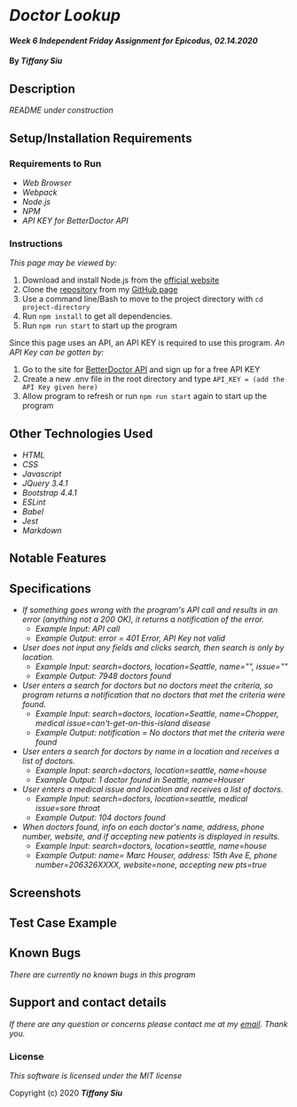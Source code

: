 # _Doctor Lookup_

#### _Week 6 Independent Friday Assignment for Epicodus, 02.14.2020_

#### By _**Tiffany Siu**_

## Description

_README under construction_
<!-- _Detailed desc w/ purpose/usage, what does, motivation to create, why exists, other info for users/developers to have_ -->

## Setup/Installation Requirements

### Requirements to Run
* _Web Browser_
* _Webpack_
* _Node.js_
* _NPM_
* _API KEY for BetterDoctor API_

### Instructions

*This page may be viewed by:*

1. Download and install Node.js from the [official website](https://nodejs.org/en/download/)
2. Clone the [repository](https://github.com/TSiu88/beep-boop.git) from my [GitHub page](https://github.com/TSiu88)
3. Use a command line/Bash to move to the project directory with `cd project-directory`
4. Run `npm install` to get all dependencies. 
5. Run `npm run start` to start up the program

Since this page uses an API, an API KEY is required to use this program.  *An API Key can be gotten by:*
1. Go to the site for [BetterDoctor API](https://developer.betterdoctor.com/) and sign up for a free API KEY
2. Create a new .env file in the root directory and type `API_KEY = (add the API Key given here)`
3. Allow program to refresh or run `npm run start` again to start up the program

## Other Technologies Used

* _HTML_
* _CSS_
* _Javascript_
* _JQuery 3.4.1_
* _Bootstrap 4.4.1_
* _ESLint_
* _Babel_
* _Jest_
* _Markdown_

## Notable Features
<!-- _features that make project stand out_ -->

## Specifications

* _If something goes wrong with the program's API call and results in an error (anything not a 200 OK), it returns a notification of the error._
  * _Example Input: API call_
  * _Example Output: error = 401 Error, API Key not valid_
* _User does not input any fields and clicks search, then search is only by location._
  * _Example Input: search=doctors, location=Seattle, name="", issue=""_
  * _Example Output: 7948 doctors found_
* _User enters a search for doctors but no doctors meet the criteria, so program returns a notification that no doctors that met the criteria were found._
  * _Example Input: search=doctors, location=Seattle, name=Chopper, medical issue=can't-get-on-this-island disease_
  * _Example Output: notification = No doctors that met the criteria were found_
* _User enters a search for doctors by name in a location and receives a list of doctors._
  * _Example Input: search=doctors, location=seattle, name=house_
  * _Example Output: 1 doctor found in Seattle, name=Houser_
* _User enters a medical issue and location and receives a list of doctors._
  * _Example Input: search=doctors, location=seattle, medical issue=sore throat_
  * _Example Output: 104 doctors found_
* _When doctors found, info on each doctor's name, address, phone number, website, and if accepting new patients is displayed in results._
  * _Example Input: search=doctors, location=seattle, name=house_
  * _Example Output: name= Marc Houser, address: 15th Ave E, phone number=206326XXXX, website=none, accepting new pts=true_

## Screenshots

<!-- _Here is a snippet of what the input looks like:_

![Snippet of input fields](img/snippet1.png)

_Here is a preview of what the output looks like:_

![Snippet of output box](img/snippet2.png) -->

<!-- _{Show pictures using ![alt text](image.jpg), show what library does as concisely as possible but don't need to explain how project solves problem from `code`_ -->

## Test Case Example
<!-- _Tests are done through Jest and are run from the command line prompt with `npm test`._
_Some example tests:_
![Snippet of an example test](img/test1.png)

![Snippet of an example result](img/test2.png) -->
<!-- _describe and show how to run tests with `code` examples}_ -->

## Known Bugs

_There are currently no known bugs in this program_

## Support and contact details

_If there are any question or concerns please contact me at my [email](mailto:tsiu88@gmail.com). Thank you._

### License

*This software is licensed under the MIT license*

Copyright (c) 2020 **_Tiffany Siu_**
